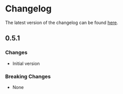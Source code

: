 # Changelog

The latest version of the changelog can be found [here](/Azure/bicep-registry-modules/blob/main/avm/res/resources/deployment-script/CHANGELOG.md).

## 0.5.1

### Changes

- Initial version

### Breaking Changes

- None
